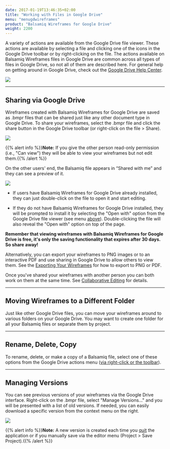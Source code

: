 ```yaml
---
date: 2017-01-19T13:46:35+02:00
title: "Working with Files in Google Drive"
menu: "menugdwireframes"
product: "Balsamiq Wireframes for Google Drive"
weight: 2200
---
```


A variety of actions are available from the Google Drive file viewer. These actions are available by selecting a file and clicking one of the icons in the Google Drive toolbar or by right-clicking on the file. The actions available on Balsamiq Wireframes files in Google Drive are common across all types of files in Google Drive, so not all of them are described here. For general help on getting around in Google Drive, check out the [Google Drive Help Center](https://support.google.com/drive/).

![](//media.balsamiq.com/img/support/docs/gdrive/wireframes/gdrivemenu.png)

* * *

## Sharing via Google Drive

Wireframes created with Balsamiq Wireframes for Google Drive are saved as .bmpr files that can be shared just like any other document type in Google Drive. To share your wireframes, select the .bmpr file and click the share button in the Google Drive toolbar (or right-click on the file > Share).

![](//media.balsamiq.com/img/support/docs/gdrive/wireframes/gdrive-sharing.png)

{{% alert info %}}**Note:** If you give the other person read-only permission (i.e., "Can view") they will be able to view your wireframes but not edit them.{{% /alert %}}

On the other users' end, the Balsamiq file appears in “Shared with me” and they can see a preview of it.

![](//media.balsamiq.com/img/support/docs/gdrive/wireframes/shared-file.png)

- If users have Balsamiq Wireframes for Google Drive already installed, they can just double-click on the file to open it and start editing.

- If they do not have Balsamiq Wireframes for Google Drive installed, they will be prompted to install it by selecting the "Open with" option from the Google Drive file viewer (see menu [above](../drive-files)). Double-clicking the file will also reveal the "Open with" option on top of the page.

**Remember that viewing wireframes with Balsamiq Wireframes for Google Drive is free, it's only the saving functionality that expires after 30 days. So share away!**

Alternatively, you can export your wireframes to PNG images or to an interactive PDF and use sharing in Google Drive to allow others to view them. See the [Exporting Your Wireframes](../exporting/) for how to export to PNG or PDF.

Once you've shared your wireframes with another person you can both work on them at the same time. See [Collaborative Editing](../collaborating/) for details.

* * *

## Moving Wireframes to a Different Folder

Just like other Google Drive files, you can move your wireframes around to various folders on your Google Drive. You may want to create one folder for all your Balsamiq files or separate them by project.

* * *

## Rename, Delete, Copy

To rename, delete, or make a copy of a Balsamiq file, select one of these options from the Google Drive actions menu ([via right-click or the toolbar](../drive-files)).

* * *

## Managing Versions

You can see previous versions of your wireframes via the Google Drive interface. Right-click on the .bmpr file, select "Manage Versions..." and you will be presented with a list of old versions. If needed, you can easily download a specific version from the context menu on the right.

![](//media.balsamiq.com/img/support/docs/gdrive/wireframes/managerevisions.png)

{{% alert info %}}**Note:** A new version is created each time you [quit](../intro/#returning-to-google-drive-closing-the-editor) the application or if you manually save via the editor menu (Project > Save Project).{{% /alert %}}
